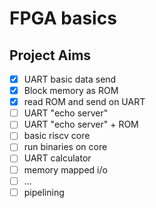 # FPGA basics

## Project Aims

- [X] UART basic data send
- [X] Block memory as ROM
- [X] read ROM and send on UART
- [ ] UART "echo server"
- [ ] UART "echo server" + ROM
- [ ] basic riscv core
- [ ] run binaries on core
- [ ] UART calculator
- [ ] memory mapped i/o
- [ ] ...
- [ ] pipelining

